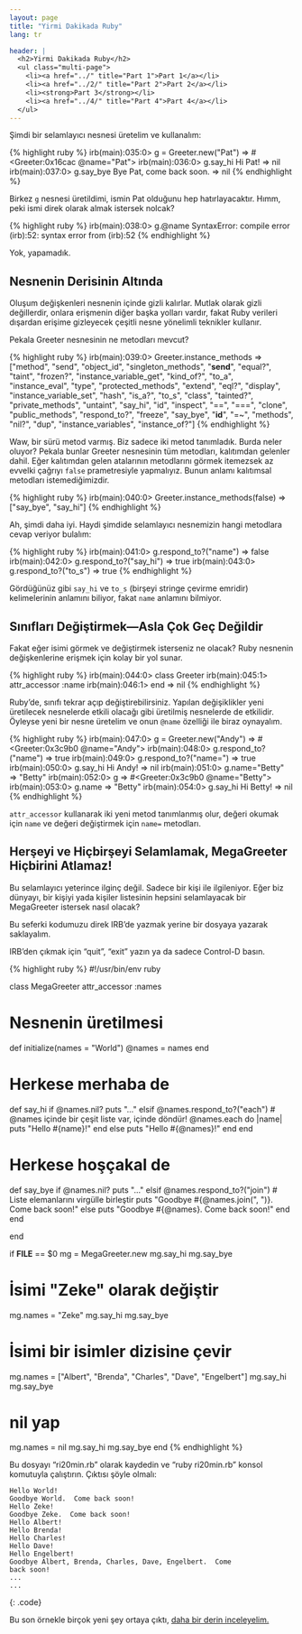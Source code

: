 ```yaml
---
layout: page
title: "Yirmi Dakikada Ruby"
lang: tr

header: |
  <h2>Yirmi Dakikada Ruby</h2>
  <ul class="multi-page">
    <li><a href="../" title="Part 1">Part 1</a></li>
    <li><a href="../2/" title="Part 2">Part 2</a></li>
    <li><strong>Part 3</strong></li>
    <li><a href="../4/" title="Part 4">Part 4</a></li>
  </ul>
---
```


Şimdi bir selamlayıcı nesnesi üretelim ve kullanalım:

{% highlight ruby %}
irb(main):035:0> g = Greeter.new("Pat")
=> #<Greeter:0x16cac @name="Pat">
irb(main):036:0> g.say_hi
Hi Pat!
=> nil
irb(main):037:0> g.say_bye
Bye Pat, come back soon.
=> nil
{% endhighlight %}

Birkez `g` nesnesi üretildimi, ismin Pat olduğunu hep hatırlayacaktır.
Hımm, peki ismi direk olarak almak istersek nolcak?

{% highlight ruby %}
irb(main):038:0> g.@name
SyntaxError: compile error
(irb):52: syntax error
        from (irb):52
{% endhighlight %}

Yok, yapamadık.

## Nesnenin Derisinin Altında

Oluşum değişkenleri nesnenin içinde gizli kalırlar. Mutlak olarak gizli
değillerdir, onlara erişmenin diğer başka yolları vardır, fakat Ruby
verileri dışardan erişime gizleyecek çeşitli nesne yönelimli teknikler
kullanır.

Pekala Greeter nesnesinin ne metodları mevcut?

{% highlight ruby %}
irb(main):039:0> Greeter.instance_methods
=> ["method", "send", "object_id", "singleton_methods",
    "__send__", "equal?", "taint", "frozen?",
    "instance_variable_get", "kind_of?", "to_a",
    "instance_eval", "type", "protected_methods", "extend",
    "eql?", "display", "instance_variable_set", "hash",
    "is_a?", "to_s", "class", "tainted?", "private_methods",
    "untaint", "say_hi", "id", "inspect", "==", "===",
    "clone", "public_methods", "respond_to?", "freeze",
    "say_bye", "__id__", "=~", "methods", "nil?", "dup",
    "instance_variables", "instance_of?"]
{% endhighlight %}

Waw, bir sürü metod varmış. Biz sadece iki metod tanımladık. Burda neler
oluyor? Pekala bunlar Greeter nesnesinin tüm metodları, kalıtımdan
gelenler dahil. Eğer kalıtımdan gelen atalarının metodlarını görmek
itemezsek az evvelki çağrıyı `false` prametresiyle yapmalıyız. Bunun
anlamı kalıtımsal metodları istemediğimizdir.

{% highlight ruby %}
irb(main):040:0> Greeter.instance_methods(false)
=> ["say_bye", "say_hi"]
{% endhighlight %}

Ah, şimdi daha iyi. Haydi şimdide selamlayıcı nesnemizin hangi metodlara
cevap veriyor bulalım:

{% highlight ruby %}
irb(main):041:0> g.respond_to?("name")
=> false
irb(main):042:0> g.respond_to?("say_hi")
=> true
irb(main):043:0> g.respond_to?("to_s")
=> true
{% endhighlight %}

Gördüğünüz gibi `say_hi` ve `to_s` (birşeyi stringe çevirme emridir)
kelimelerinin anlamını biliyor, fakat `name` anlamını bilmiyor.

## Sınıfları Değiştirmek—Asla Çok Geç Değildir

Fakat eğer isimi görmek ve değiştirmek isterseniz ne olacak? Ruby
nesnenin değişkenlerine erişmek için kolay bir yol sunar.

{% highlight ruby %}
irb(main):044:0> class Greeter
irb(main):045:1>   attr_accessor :name
irb(main):046:1> end
=> nil
{% endhighlight %}

Ruby’de, sınıfı tekrar açıp değiştirebilirsiniz. Yapılan değişiklikler
yeni üretilecek nesnelerde etkili olacağı gibi üretilmiş nesnelerde de
etkilidir. Öyleyse yeni bir nesne üretelim ve onun `@name` özelliği ile
biraz oynayalım.

{% highlight ruby %}
irb(main):047:0> g = Greeter.new("Andy")
=> #<Greeter:0x3c9b0 @name="Andy">
irb(main):048:0> g.respond_to?("name")
=> true
irb(main):049:0> g.respond_to?("name=")
=> true
irb(main):050:0> g.say_hi
Hi Andy!
=> nil
irb(main):051:0> g.name="Betty"
=> "Betty"
irb(main):052:0> g
=> #<Greeter:0x3c9b0 @name="Betty">
irb(main):053:0> g.name
=> "Betty"
irb(main):054:0> g.say_hi
Hi Betty!
=> nil
{% endhighlight %}

`attr_accessor` kullanarak iki yeni metod tanımlanmış olur, değeri
okumak için `name` ve değeri değiştirmek için `name=` metodları.

## Herşeyi ve Hiçbirşeyi Selamlamak, MegaGreeter Hiçbirini Atlamaz!

Bu selamlayıcı yeterince ilginç değil. Sadece bir kişi ile ilgileniyor.
Eğer biz dünyayı, bir kişiyi yada kişiler listesinin hepsini
selamlayacak bir MegaGreeter istersek nasıl olacak?

Bu seferki kodumuzu direk IRB’de yazmak yerine bir dosyaya yazarak
saklayalım.

IRB’den çıkmak için “quit”, “exit” yazın ya da sadece Control-D basın.

{% highlight ruby %}
#!/usr/bin/env ruby

class MegaGreeter
  attr_accessor :names

  # Nesnenin üretilmesi
  def initialize(names = "World")
    @names = names
  end

  # Herkese merhaba de
  def say_hi
    if @names.nil?
      puts "..."
    elsif @names.respond_to?("each")
      # @names içinde bir çeşit liste var, içinde döndür!
      @names.each do |name|
        puts "Hello #{name}!"
      end
    else
      puts "Hello #{@names}!"
    end
  end

  # Herkese hoşçakal de
  def say_bye
    if @names.nil?
      puts "..."
    elsif @names.respond_to?("join")
      # Liste elemanlarını virgülle birleştir
      puts "Goodbye #{@names.join(", ")}.  Come back soon!"
    else
      puts "Goodbye #{@names}.  Come back soon!"
    end
  end

end


if __FILE__ == $0
  mg = MegaGreeter.new
  mg.say_hi
  mg.say_bye

  # İsimi "Zeke" olarak değiştir
  mg.names = "Zeke"
  mg.say_hi
  mg.say_bye

  # İsimi bir isimler dizisine çevir
  mg.names = ["Albert", "Brenda", "Charles",
    "Dave", "Engelbert"]
  mg.say_hi
  mg.say_bye

  #  nil yap
  mg.names = nil
  mg.say_hi
  mg.say_bye
end
{% endhighlight %}

Bu dosyayı “ri20min.rb” olarak kaydedin ve “ruby ri20min.rb” konsol
komutuyla çalıştırın. Çıktısı şöyle olmalı:

    Hello World!
    Goodbye World.  Come back soon!
    Hello Zeke!
    Goodbye Zeke.  Come back soon!
    Hello Albert!
    Hello Brenda!
    Hello Charles!
    Hello Dave!
    Hello Engelbert!
    Goodbye Albert, Brenda, Charles, Dave, Engelbert.  Come
    back soon!
    ...
    ...
{: .code}

Bu son örnekle birçok yeni şey ortaya çıktı, [daha bir derin
inceleyelim.](../4/)


